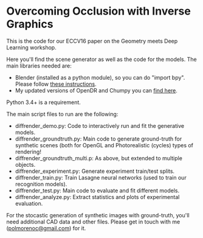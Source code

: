# Overcoming Occlusion with Inverse Graphics
This is the code for our ECCV16 paper on the Geometry meets Deep Learning workshop. 

[](images/vaig.png)

Here you'll find the scene generator as well as the code for the models. The main libraries needed are:

- Blender (installed as a python module), so you can do "import bpy". Please follow [these instructions](https://wiki.blender.org/index.php/User:Ideasman42/BlenderAsPyModule).
- My updated versions of OpenDR and Chumpy you can [find here](https://github.com/polmorenoc/opendr).

Python 3.4+ is a requirement.

The main script files to run are the following:

* diffrender_demo.py: Code to interactively run and fit the generative models.
* diffrender_groundtruth.py:	Main code to generate ground-truth for synthetic scenes (both for OpenGL and Photorealistic (cycles) types of rendering!
* diffrender_groundtruth_multi.p: As above, but extended to multiple objects.
* diffrender_experiment.py: Generate experiment train/test splits.
* diffrender_train.py: Train Lasagne neural networks (used to train our recognition models).
* diffrender_test.py: Main code to evaluate and fit different models.
* diffrender_analyze.py: Extract statistics and plots of experimental evaluation.

For the stocastic generation of synthetic images with ground-truth, you'll need additional CAD data and other files. Please get in touch with me (polmorenoc@gmail.com) for it.
